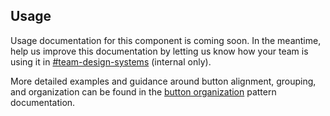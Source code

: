 ## Usage

Usage documentation for this component is coming soon. In the meantime, help us improve this documentation by letting us know how your team is using it in [#team-design-systems](https://hashicorp.slack.com/archives/C7KTUHNUS) (internal only).

More detailed examples and guidance around button alignment, grouping, and organization can be found in the [button organization](/patterns/button-organization) pattern documentation.
